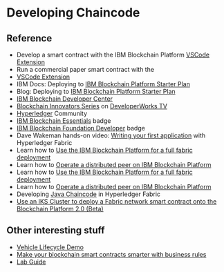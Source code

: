 # Developing Chaincode




## Reference

- Develop a smart contract with the IBM Blockchain Platform <a href="" target="_blank">VSCode Extension</a>
- Run a commercial paper smart contract with the <a href="https://developer.ibm.com/tutorials/run-commercial-paper-smart-contract-with-ibm-blockchain-vscode-extension" target="_blank"></a>
- <a href="" target="_blank">VSCode Extension</a>
- IBM Docs: Deploying to <a href="https://console.bluemix.net/docs/services/blockchain/develop_starter.html#deploying-a-business-networks-on-starter-plan" target="_blank">IBM Blockchain Platform Starter Plan</a>
- Blog: Deploying to <a href="https://hackernoon.com/deploy-a-business-network-on-free-ibm-blockchain-starter-plan-93fafb3dd997" target="_blank">IBM Blockchain Platform Starter Plan</a>
- <a href="https://developer.ibm.com/blockchain" target="_blank">IBM Blockchain Developer Center</a>
- <a href="https://developer.ibm.com/tv/blockchain-innovators" target="_blank">Blockchain Innovators Series</a> on <a href="https://developer.ibm.com/tv/" target="_blank">DeveloperWorks TV</a>
- <a href="https://hyperledger.github.io/composer/support/support-index.html" target="_blank">Hyperledger</a> Community
- <a href="https://developer.ibm.com/courses/all/blockchain-essentials" target="_blank">IBM Blockchain Essentials</a> badge
- <a href="https://developer.ibm.com/courses/all/ibm-blockchain-foundation-developer" target="_blank">IBM Blockchain Foundation Developer</a> badge
- Dave Wakeman hands-on video: <a href="https://youtu.be/sBg9R0r_7oA" target="_blank">Writing your first application</a> with Hyperledger Fabric
- Learn how to [Use the IBM Blockchain Platform for a full fabric deployment](https://developer.ibm.com/tutorials/ibm-blockchain-platform-for-icp-full-fabric-deployment/)
- Learn how to [Operate a distributed peer on IBM Blockchain Platform](https://developer.ibm.com/tutorials/operate-distributed-peer-on-ibm-blockchain-platform/)
- Learn how to [Use the IBM Blockchain Platform for a full fabric deployment](https://developer.ibm.com/tutorials/ibm-blockchain-platform-for-icp-full-fabric-deployment/)
- Learn how to [Operate a distributed peer on IBM Blockchain Platform](https://developer.ibm.com/tutorials/operate-distributed-peer-on-ibm-blockchain-platform/)
- Developing <a href="https://medium.com/@aleksobol/explained-java-chaincode-in-hyperledger-fabric-fc63fccc84a3" target="_blank">Java Chaincode</a> in Hyperledger Fabric
- <a href="https://developer.ibm.com/patterns/write-a-smart-contract-for-the-fabcarcommercial-paper-or-iks-cluster-with-saas-v2-beta-network-think" target="_blank">Use an IKS Cluster to deploy a Fabric network smart contract onto the Blockchain Platform 2.0 (Beta)</a>

## Other interesting stuff
- [Vehicle Lifecycle Demo](https://www.youtube.com/watch?v=cNvOQp8r0xo&t=244)
- [Make your blockchain smart contracts smarter with business rules](https://www.ibm.com/developerworks/library/mw-1708-mery-blockchain/1708-mery.html)
- [Lab Guide](files/Blockchain-PoT-Lab-Workbook-v1.8.1.pdf)

<a href="" target="_blank"></a>